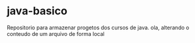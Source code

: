 # java-basico
Repositorio para armazenar progetos dos cursos de java.
ola, alterando o conteudo de um arquivo de forma local